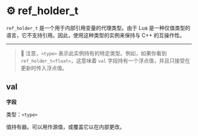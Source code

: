 # ⚙️ ref_holder_t

`ref_holder_t` 是一个用于内部引用变量的代理类型。由于 Lua 是一种仅值类型的语言，它不支持引用。因此，使用这种类型的实例来保持与 C++ 的互操作性。
_________________

> 📝 注意，`<type>` 表示此实例持有的特定类型。例如，如果你看到 `ref_holder_t<float>`，这意味着 `val` 字段持有一个浮点值，并且只接受在更新时传入浮点值。

## val

**字段**

类型：`<type>`

值持有器。可以用作源值，或覆盖它以在内部更改。



